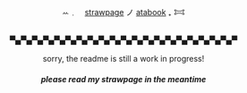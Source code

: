 <div align="center">
  
ꕀ﹒　[strawpage](https://decapitation-b0nus.straw.page)   ノ   [atabook](https://jinkman.atabook.org/)    ₊    𐂯

<br>▀▄▀▄▀▄▀▄▀▄▀▄▀▄▀▄▀▄▀▄▀▄▀▄▀▄▀▄▀▄▀▄▀▄▀▄▀▄▀▄▀<br><br>
sorry, the readme is still a work in progress!
<br>
##### <i>please read my strawpage in the meantime</i>
</div>
